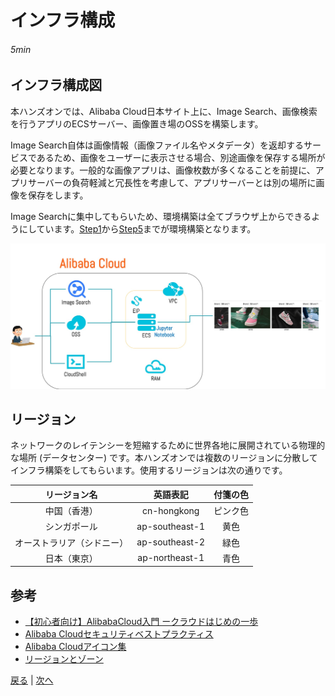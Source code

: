 # インフラ構成
###### 5min

## インフラ構成図
本ハンズオンでは、Alibaba Cloud日本サイト上に、Image Search、画像検索を行うアプリのECSサーバー、画像置き場のOSSを構築します。

Image Search自体は画像情報（画像ファイル名やメタデータ）を返却するサービスであるため、画像をユーザーに表示させる場合、別途画像を保存する場所が必要となります。一般的な画像アプリは、画像枚数が多くなることを前提に、アプリサーバーの負荷軽減と冗長性を考慮して、アプリサーバーとは別の場所に画像を保存をします。

Image Searchに集中してもらいため、環境構築は全てブラウザ上からできるようにしています。[Step1](Step1.md)から[Step5](Step5.md)までが環境構築となります。

![インフラ構成図](img/ali-infra.png)


## リージョン
ネットワークのレイテンシーを短縮するために世界各地に展開されている物理的な場所 (データセンター) です。本ハンズオンでは複数のリージョンに分散してインフラ構築をしてもらいます。使用するリージョンは次の通りです。

| リージョン名 | 英語表記 | 付箋の色 |
|:-----:|:------------:|:------------:|
| 中国（香港） | cn-hongkong | ピンク色 |
| シンガポール | ap-southeast-1 | 黄色 |
| オーストラリア（シドニー） | ap-southeast-2 | 緑色 |
| 日本（東京） | ap-northeast-1 | 青色 |

## 参考
- [【初心者向け】AlibabaCloud入門 ークラウドはじめの一歩](https://www.slideshare.net/sbcloud/alibabacloud)
- [Alibaba Cloudセキュリティベストプラクティス](https://www.slideshare.net/sbcloud/alibaba-cloud)
- [Alibaba Cloudアイコン集](https://www.alibabacloud.com/help/doc-detail/67830.htm)
- [リージョンとゾーン](https://jp.alibabacloud.com/help/doc-detail/40654.htm)

[戻る](README.md) | [次へ](Step1.md)
